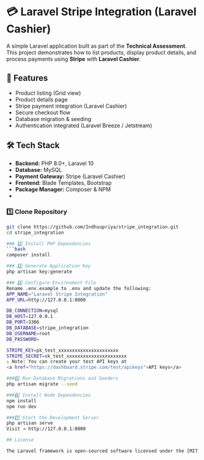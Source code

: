 # 💳 Laravel Stripe Integration (Laravel Cashier)

A simple Laravel application built as part of the **Technical Assessment**.  
This project demonstrates how to list products, display product details, and process payments using **Stripe** with **Laravel Cashier**.

## 🚀 Features

- Product listing (Grid view)
- Product details page
- Stripe payment integration (Laravel Cashier)
- Secure checkout flow
- Database migration & seeding
- Authentication integrated (Laravel Breeze / Jetstream)

## 🛠️ Tech Stack

- **Backend:** PHP 8.0+, Laravel 10  
- **Database:** MySQL  
- **Payment Gateway:** Stripe (Laravel Cashier)  
- **Frontend:** Blade Templates, Bootstrap  
- **Package Manager:** Composer & NPM
- 
### 1️⃣ Clone Repository
```bash
git clone https://github.com/Indhuupriya/stripe_integration.git
cd stripe_integration

### 2️⃣ Install PHP Dependencies
```bash
composer install

### 3️⃣ Generate Application Key
php artisan key:generate

### 4️⃣ Configure Environment File
Rename .env.example to .env and update the following:
APP_NAME="Laravel Stripe Integration"
APP_URL=http://127.0.0.1:8000

DB_CONNECTION=mysql
DB_HOST=127.0.0.1
DB_PORT=3306
DB_DATABASE=stripe_integration
DB_USERNAME=root
DB_PASSWORD=

STRIPE_KEY=pk_test_xxxxxxxxxxxxxxxxxxxxxx
STRIPE_SECRET=sk_test_xxxxxxxxxxxxxxxxxxxxxx
⚠️ Note: You can create your test API keys at
<a href="https://dashboard.stripe.com/test/apikeys">API keys</a>

###5️⃣ Run Database Migrations and Seeders
php artisan migrate --seed

###6️⃣ Install Node Dependencies
npm install
npm run dev

###7️⃣ Start the Development Server
php artisan serve
Visit → http://127.0.0.1:8000

## License

The Laravel framework is open-sourced software licensed under the [MIT license](https://opensource.org/licenses/MIT).
